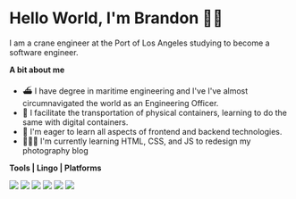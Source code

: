# Hello World, I'm Brandon 👋🏿

I am a crane engineer at the Port of Los Angeles studying to become a software engineer. 

**A bit about me** 
- ⛴ I have degree in maritime engineering and I've I've almost circumnavigated the world as an Engineering Officer.
- 🐋 I facilitate the transportation of physical containers, learning to do the same with digital containers.
- 🌱 I'm eager to learn all aspects of frontend and backend technologies. 
- 👨🏿‍💻 I'm currently learning HTML, CSS, and JS to redesign my photography blog 

**Tools | Lingo | Platforms**

<img src="https://img.icons8.com/color/48/000000/python--v1.png"/> <img src="https://img.icons8.com/color/48/000000/html-5--v1.png"/>
<img src="https://img.icons8.com/color/48/000000/css3.png"/> <img src="https://img.icons8.com/color/48/000000/javascript--v1.png"/>
<img src="https://img.icons8.com/color/48/000000/docker.png"/> <img src="https://img.icons8.com/color/48/000000/amazon-web-services.png"/>

<!--- 
BBtxt/BBtxt is a ✨ special ✨ repository because its `README.md` (this file) appears on your GitHub profile.
You can click the Preview link to take a look at your changes.
--->
